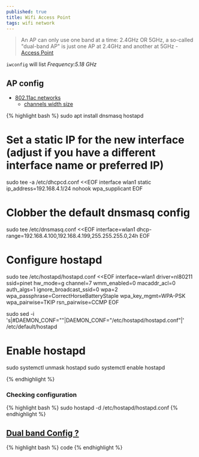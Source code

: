```yaml
---
published: true
title: Wifi Access Point
tags: wifi network
---
```

> An AP can only use one band at a time: 2.4GHz OR 5GHz, a so-called "dual-band AP" is just one AP at 2.4GHz and another at 5GHz - [Access Point](https://wiki.gentoo.org/wiki/Hostapd#Access_Point)

`iwconfig` will list _Frequency:5.18 GHz_

## AP config
- [802.11ac networks](http://blog.fraggod.net/2017/04/27/wifi-hostapd-configuration-for-80211ac-networks.html)
	- [channels width size](https://github.com/openwrt/luci/issues/1860)
    
{% highlight bash %}
sudo apt install dnsmasq hostapd

# Set a static IP for the new interface (adjust if you have a different interface name or preferred IP)
sudo tee -a /etc/dhcpcd.conf <<EOF
interface wlan1
    static ip_address=192.168.4.1/24
    nohook wpa_supplicant
EOF

# Clobber the default dnsmasq config
sudo tee /etc/dnsmasq.conf <<EOF
interface=wlan1
  dhcp-range=192.168.4.100,192.168.4.199,255.255.255.0,24h
EOF

# Configure hostapd
sudo tee /etc/hostapd/hostapd.conf <<EOF
interface=wlan1
driver=nl80211
ssid=pinet
hw_mode=g
channel=7
wmm_enabled=0
macaddr_acl=0
auth_algs=1
ignore_broadcast_ssid=0
wpa=2
wpa_passphrase=CorrectHorseBatteryStaple
wpa_key_mgmt=WPA-PSK
wpa_pairwise=TKIP
rsn_pairwise=CCMP
EOF

sudo sed -i 's|#DAEMON_CONF=""|DAEMON_CONF="/etc/hostapd/hostapd.conf"|' /etc/default/hostapd

# Enable hostapd
sudo systemctl unmask hostapd
sudo systemctl enable hostapd

{% endhighlight %}

### Checking configuration
{% highlight bash %}
sudo hostapd -d /etc/hostapd/hostapd.conf
{% endhighlight %}

                                        
## [Dual band Config ?](https://raspberrypi.stackexchange.com/questions/87576/is-it-possible-to-simultaneously-use-the-dual-band2-4-ghz-and-5-ghz-of-raspber)
{% highlight bash %}
code
{% endhighlight %}
